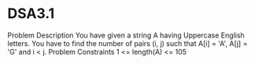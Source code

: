 # DSA3.1
Problem Description You have given a string A having Uppercase English letters.  You have to find the number of pairs (i, j) such that A[i] = 'A', A[j] = 'G' and i &lt; j.    Problem Constraints 1 &lt;= length(A) &lt;= 105
